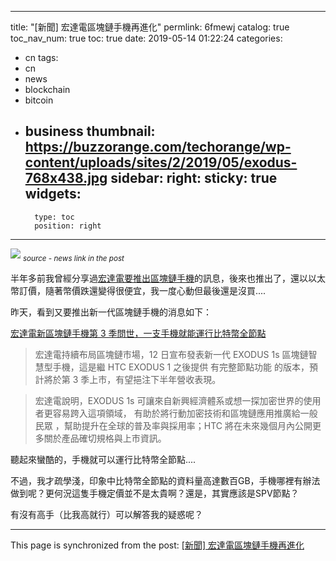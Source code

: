
---
title: "[新聞] 宏達電區塊鏈手機再進化"
permlink: 6fmewj
catalog: true
toc_nav_num: true
toc: true
date: 2019-05-14 01:22:24
categories:
- cn
tags:
- cn
- news
- blockchain
- bitcoin
- business
thumbnail: https://buzzorange.com/techorange/wp-content/uploads/sites/2/2019/05/exodus-768x438.jpg
sidebar:
    right:
        sticky: true
widgets:
    -
        type: toc
        position: right
---


![](https://buzzorange.com/techorange/wp-content/uploads/sites/2/2019/05/exodus-768x438.jpg)
<sub>*source - news link in the post*</sub>

半年多前我曾經分享過[宏達電要推出區塊鏈手機](https://steemit.com/blockchain/@deanliu/328rm1)的訊息，後來也推出了，還以以太幣訂價，隨著幣價跌還變得很便宜，我一度心動但最後還是沒買....

昨天，看到又要推出新一代區塊鏈手機的消息如下：

[宏達電新區塊鏈手機第 3 季問世，一支手機就能運行比特幣全節點](https://buzzorange.com/techorange/2019/05/13/htc-exodus-1s/)

>宏達電持續布局區塊鏈市場，12 日宣布發表新一代 EXODUS 1s 區塊鏈智慧型手機，這是繼 HTC EXODUS 1 之後提供 有完整節點功能 的版本，預計將於第 3 季上市，有望挹注下半年營收表現。

>宏達電說明，EXODUS 1s 可讓來自新興經濟體系或想一探加密世界的使用者更容易跨入這項領域， 有助於將行動加密技術和區塊鏈應用推廣給一般民眾 ，幫助提升在全球的普及率與採用率；HTC 將在未來幾個月內公開更多關於產品確切規格與上市資訊。

聽起來蠻酷的，手機就可以運行比特幣全節點....

不過，我才疏學淺，印象中比特幣全節點的資料量高達數百GB，手機哪裡有辦法做到呢？更何況這隻手機定價並不是太貴啊？還是，其實應該是SPV節點？

有沒有高手（比我高就行）可以解答我的疑惑呢？

- - -

This page is synchronized from the post: [[新聞] 宏達電區塊鏈手機再進化](https://steemit.com/@deanliu/6fmewj)
